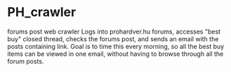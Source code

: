 # PH_crawler
forums post web crawler
Logs into prohardver.hu forums, accesses "best buy" closed thread, checks the forums post, and sends an email with the posts containing link.
Goal is to time this every morning, so all the best buy items can be viewed in one email, without having to browse through all the forum posts.
